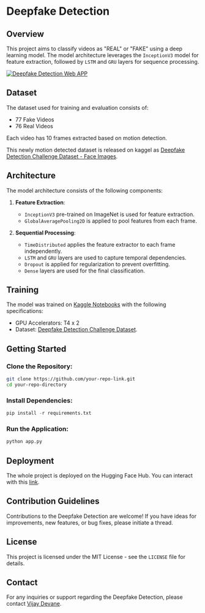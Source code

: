 # Deepfake Detection

## Overview

This project aims to classify videos as "REAL" or "FAKE" using a deep learning model. The model architecture leverages the `InceptionV3` model for feature extraction, followed by `LSTM` and `GRU` layers for sequence processing.

[![Deepfake Detection Web APP](https://github.com/VMD7/blooms-taxonomy-classifier/blob/master/AnimationBlooms.gif)](https://vjdevane-deepfake-detection.hf.space)

## Dataset

The dataset used for training and evaluation consists of:
* 77 Fake Videos
* 76 Real Videos

Each video has 10 frames extracted based on motion detection.

This newly motion detected dataset is released on kaggel as [Deepfake Detection Challenge Dataset - Face Images](https://www.kaggle.com/datasets/vijaydevane/deepfake-detection-challenge-dataset-face-images).


## Architecture

The model architecture consists of the following components:

1. **Feature Extraction**: 
   - `InceptionV3` pre-trained on ImageNet is used for feature extraction.
   - `GlobalAveragePooling2D` is applied to pool features from each frame.

2. **Sequential Processing**:
   - `TimeDistributed` applies the feature extractor to each frame independently.
   - `LSTM` and `GRU` layers are used to capture temporal dependencies.
   - `Dropout` is applied for regularization to prevent overfitting.
   - `Dense` layers are used for the final classification.

## Training
The model was trained on [Kaggle Notebooks](https://www.kaggle.com/code/vijaydevane/deepfakedetectiontraining) with the following specifications:
* GPU Accelerators: T4 x 2
* Dataset: [Deepfake Detection Challenge Dataset](https://www.kaggle.com/c/deepfake-detection-challenge).

## Getting Started

### Clone the Repository:

```bash
git clone https://github.com/your-repo-link.git
cd your-repo-directory
```
### Install Dependencies:
```python
pip install -r requirements.txt
```

### Run the Application:
```python
python app.py
```


## Deployment

The whole project is deployed on the Hugging Face Hub. You can interact with this [link](https://vjdevane-deepfake-detection.hf.space).

## Contribution Guidelines
Contributions to the Deepfake Detection are welcome! If you have ideas for improvements, new features, or bug fixes, please initiate a thread.

## License
This project is licensed under the MIT License - see the `LICENSE` file for details.

## Contact
For any inquiries or support regarding the Deepfake Detection, please contact [Vijay Devane](https://www.linkedin.com/in/vijay-devane-a629931b3/).
